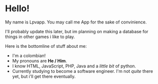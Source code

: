 <h1>Hello!</h1>
<p>My name is Lpvapp. You may call me App for the sake of convinience.</p>
<p>I'll probably update this later, but im planning on making a database for things in other games i like to play.</p>
<p>Here is the bottomline of stuff about me:</p>
<ul>
  <li>I'm a colombian!</li>
  <li>My pronouns are <b>He / Him</b>.</li>
  <li>I know HTML, JavaScript, PHP, Java and a <i>little bit</i> of python.</li>
  <li>Currently studying to become a software engineer. I'm not <i>quite</i> there yet, but i'll get there eventually.</li>
</ul>

<!--
**Lpvapp/Lpvapp** is a ✨ _special_ ✨ repository because its `README.md` (this file) appears on your GitHub profile.

Here are some ideas to get you started:

- 🔭 I’m currently working on ...
- 🌱 I’m currently learning ...
- 👯 I’m looking to collaborate on ...
- 🤔 I’m looking for help with ...
- 💬 Ask me about ...
- 📫 How to reach me: ...
- 😄 Pronouns: ...
- ⚡ Fun fact: ...
-->
